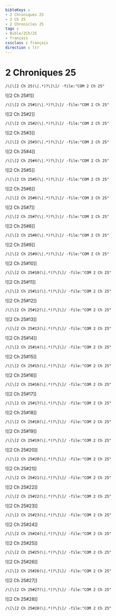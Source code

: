 ```yaml
---
bibleKeys : 
- 2 Chroniques 25
- 2 Ch 25
- 2 Chronicles 25
tags : 
- Bible/2Ch/25
- français
cssclass : français
direction : ltr
---
```


# 2 Chroniques 25

```query
/\[\[2 Ch 25(\|.*)?\]\]/ -file:"COM 2 Ch 25"
```



![[2 Ch 25#1]]

```query
/\[\[2 Ch 25#1(\|.*)?\]\]/ -file:"COM 2 Ch 25"
```

![[2 Ch 25#2]]

```query
/\[\[2 Ch 25#2(\|.*)?\]\]/ -file:"COM 2 Ch 25"
```

![[2 Ch 25#3]]

```query
/\[\[2 Ch 25#3(\|.*)?\]\]/ -file:"COM 2 Ch 25"
```

![[2 Ch 25#4]]

```query
/\[\[2 Ch 25#4(\|.*)?\]\]/ -file:"COM 2 Ch 25"
```

![[2 Ch 25#5]]

```query
/\[\[2 Ch 25#5(\|.*)?\]\]/ -file:"COM 2 Ch 25"
```

![[2 Ch 25#6]]

```query
/\[\[2 Ch 25#6(\|.*)?\]\]/ -file:"COM 2 Ch 25"
```

![[2 Ch 25#7]]

```query
/\[\[2 Ch 25#7(\|.*)?\]\]/ -file:"COM 2 Ch 25"
```

![[2 Ch 25#8]]

```query
/\[\[2 Ch 25#8(\|.*)?\]\]/ -file:"COM 2 Ch 25"
```

![[2 Ch 25#9]]

```query
/\[\[2 Ch 25#9(\|.*)?\]\]/ -file:"COM 2 Ch 25"
```

![[2 Ch 25#10]]

```query
/\[\[2 Ch 25#10(\|.*)?\]\]/ -file:"COM 2 Ch 25"
```

![[2 Ch 25#11]]

```query
/\[\[2 Ch 25#11(\|.*)?\]\]/ -file:"COM 2 Ch 25"
```

![[2 Ch 25#12]]

```query
/\[\[2 Ch 25#12(\|.*)?\]\]/ -file:"COM 2 Ch 25"
```

![[2 Ch 25#13]]

```query
/\[\[2 Ch 25#13(\|.*)?\]\]/ -file:"COM 2 Ch 25"
```

![[2 Ch 25#14]]

```query
/\[\[2 Ch 25#14(\|.*)?\]\]/ -file:"COM 2 Ch 25"
```

![[2 Ch 25#15]]

```query
/\[\[2 Ch 25#15(\|.*)?\]\]/ -file:"COM 2 Ch 25"
```

![[2 Ch 25#16]]

```query
/\[\[2 Ch 25#16(\|.*)?\]\]/ -file:"COM 2 Ch 25"
```

![[2 Ch 25#17]]

```query
/\[\[2 Ch 25#17(\|.*)?\]\]/ -file:"COM 2 Ch 25"
```

![[2 Ch 25#18]]

```query
/\[\[2 Ch 25#18(\|.*)?\]\]/ -file:"COM 2 Ch 25"
```

![[2 Ch 25#19]]

```query
/\[\[2 Ch 25#19(\|.*)?\]\]/ -file:"COM 2 Ch 25"
```

![[2 Ch 25#20]]

```query
/\[\[2 Ch 25#20(\|.*)?\]\]/ -file:"COM 2 Ch 25"
```

![[2 Ch 25#21]]

```query
/\[\[2 Ch 25#21(\|.*)?\]\]/ -file:"COM 2 Ch 25"
```

![[2 Ch 25#22]]

```query
/\[\[2 Ch 25#22(\|.*)?\]\]/ -file:"COM 2 Ch 25"
```

![[2 Ch 25#23]]

```query
/\[\[2 Ch 25#23(\|.*)?\]\]/ -file:"COM 2 Ch 25"
```

![[2 Ch 25#24]]

```query
/\[\[2 Ch 25#24(\|.*)?\]\]/ -file:"COM 2 Ch 25"
```

![[2 Ch 25#25]]

```query
/\[\[2 Ch 25#25(\|.*)?\]\]/ -file:"COM 2 Ch 25"
```

![[2 Ch 25#26]]

```query
/\[\[2 Ch 25#26(\|.*)?\]\]/ -file:"COM 2 Ch 25"
```

![[2 Ch 25#27]]

```query
/\[\[2 Ch 25#27(\|.*)?\]\]/ -file:"COM 2 Ch 25"
```

![[2 Ch 25#28]]

```query
/\[\[2 Ch 25#28(\|.*)?\]\]/ -file:"COM 2 Ch 25"
```


